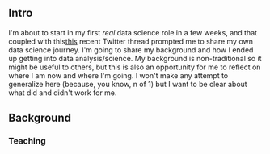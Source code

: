 ## Intro

I'm about to start in my first *real* data science role in a few weeks, and that coupled with this[this](https://twitter.com/therriaultphd/status/1329080766593081345) recent Twitter thread prompted me to share my own data science journey. I'm going to share my background and how I ended up getting into data analysis/science. My background is non-traditional so it might be useful to others, but this is also an opportunity for me to reflect on where I am now and where I'm going. I won't make any attempt to generalize here (because, you know, n of 1) but I want to be clear about what did and didn't work for me. 

## Background

### Teaching



